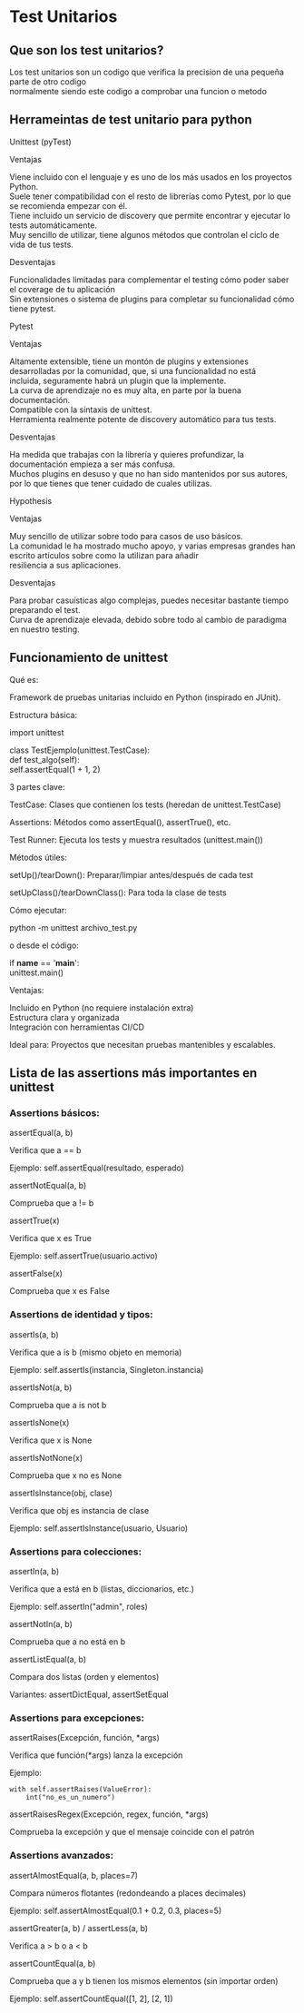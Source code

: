 # Test Unitarios
## Que son los test unitarios?
Los test unitarios son un codigo que verifica la precision de una pequeña parte de otro codigo<br>
normalmente siendo este codigo a comprobar una funcion o metodo<br>

## Herrameintas de test unitario para python 
Unittest (pyTest)<br>

Ventajas<br>

Viene incluido con el lenguaje y es uno de los más usados en los proyectos Python.<br>
Suele tener compatibilidad con el resto de librerías como Pytest, por lo que se recomienda empezar con él.<br>
Tiene incluido un servicio de discovery que permite encontrar y ejecutar lo tests automáticamente.<br>
Muy sencillo de utilizar, tiene algunos métodos que controlan el ciclo de vida de tus tests.<br>

Desventajas<br>

Funcionalidades limitadas para complementar el testing cómo poder saber el coverage de tu aplicación<br>
Sin extensiones o sistema de plugins para completar su funcionalidad cómo tiene pytest.<br>

Pytest<br>

Ventajas<br>

Altamente extensible, tiene un montón de plugins y extensiones desarrolladas por la comunidad, que, si una funcionalidad no está <br>incluida, seguramente habrá un plugin que la implemente.<br>
La curva de aprendizaje no es muy alta, en parte por la buena documentación.<br>
Compatible con la sintaxis de unittest.<br>
Herramienta realmente potente de discovery automático para tus tests.<br>

Desventajas<br>

Ha medida que trabajas con la librería y quieres profundizar, la documentación empieza a ser más confusa.<br>
Muchos plugins en desuso y que no han sido mantenidos por sus autores, por lo que tienes que tener cuidado de cuales utilizas.<br>

Hypothesis<br>

Ventajas<br>

Muy sencillo de utilizar sobre todo para casos de uso básicos.<br>
La comunidad le ha mostrado mucho apoyo, y varias empresas grandes han escrito artículos sobre como la utilizan para añadir <br> resiliencia a sus aplicaciones. <br>

Desventajas <br>

Para probar casuísticas algo complejas, puedes necesitar bastante tiempo preparando el test.<br>
Curva de aprendizaje elevada, debido sobre todo al cambio de paradigma en nuestro testing.<br>

## Funcionamiento de unittest

Qué es:<br>

Framework de pruebas unitarias incluido en Python (inspirado en JUnit).<br>

Estructura básica:<br>

import unittest<br>

class TestEjemplo(unittest.TestCase):<br>
    def test_algo(self):<br>
        self.assertEqual(1 + 1, 2)<br>

3 partes clave:<br>

TestCase: Clases que contienen los tests (heredan de unittest.TestCase)<br>

Assertions: Métodos como assertEqual(), assertTrue(), etc.<br>

Test Runner: Ejecuta los tests y muestra resultados (unittest.main())<br>

Métodos útiles:<br>

setUp()/tearDown(): Preparar/limpiar antes/después de cada test<br>

setUpClass()/tearDownClass(): Para toda la clase de tests<br>

Cómo ejecutar:<br>

python -m unittest archivo_test.py<br>

o desde el código:<br>

if __name__ == '__main__':<br>
    unittest.main()<br>

Ventajas:<br>

Incluido en Python (no requiere instalación extra)<br>
Estructura clara y organizada<br>
Integración con herramientas CI/CD<br>

Ideal para: Proyectos que necesitan pruebas mantenibles y escalables.<br>

## Lista de las assertions más importantes en unittest

### Assertions básicos:

assertEqual(a, b)<br>

Verifica que a == b<br>

Ejemplo: self.assertEqual(resultado, esperado)<br>

assertNotEqual(a, b)<br>

Comprueba que a != b<br>

assertTrue(x)<br>

Verifica que x es True<br>

Ejemplo: self.assertTrue(usuario.activo)<br>

assertFalse(x)<br>

Comprueba que x es False<br>

### Assertions de identidad y tipos:

assertIs(a, b)<br>

Verifica que a is b (mismo objeto en memoria)<br>

Ejemplo: self.assertIs(instancia, Singleton.instancia)<br>

assertIsNot(a, b)<br>

Comprueba que a is not b<br>

assertIsNone(x)<br>

Verifica que x is None<br>

assertIsNotNone(x)<br>

Comprueba que x no es None<br>

assertIsInstance(obj, clase)<br>

Verifica que obj es instancia de clase<br>

Ejemplo: self.assertIsInstance(usuario, Usuario)<br>

### Assertions para colecciones:

assertIn(a, b)<br>

Verifica que a está en b (listas, diccionarios, etc.)<br>

Ejemplo: self.assertIn("admin", roles)<br>

assertNotIn(a, b)<br>

Comprueba que a no está en b<br>

assertListEqual(a, b)<br>

Compara dos listas (orden y elementos)<br>

Variantes: assertDictEqual, assertSetEqual <br>

### Assertions para excepciones:

assertRaises(Excepción, función, *args)<br>

Verifica que función(*args) lanza la excepción<br>

Ejemplo:<br>
```
with self.assertRaises(ValueError):
    int("no_es_un_numero")
```
assertRaisesRegex(Excepción, regex, función, *args)<br>

Comprueba la excepción y que el mensaje coincide con el patrón<br>

### Assertions avanzados:

assertAlmostEqual(a, b, places=7)<br>

Compara números flotantes (redondeando a places decimales)<br>

Ejemplo: self.assertAlmostEqual(0.1 + 0.2, 0.3, places=5)<br>

assertGreater(a, b) / assertLess(a, b)<br>

Verifica a > b o a < b<br>

assertCountEqual(a, b)<br>

Comprueba que a y b tienen los mismos elementos (sin importar orden)<br>

Ejemplo: self.assertCountEqual([1, 2], [2, 1])<br>